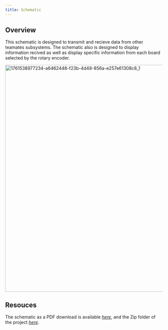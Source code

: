 ```yaml
---
title: Schematic
---
```


## Overview
This schematic is designed to transmit and recieve data from other teamates subsystems. The schematic also is designed to display information recived as well as display specific information from each board selected by the rotary encoder.

<img width="1024" height="726" alt="1761538977234-a6462448-f23b-4d48-856a-e257e61308c8_1" src="https://github.com/user-attachments/assets/fcead6b6-ae7f-4f34-8e78-d98a23e4ae81" />




## Resouces

The schematic as a PDF download is available [*here*](KeltonJensenSubsystemSchematicDesign.pdf), and the Zip folder of the project [*here*](docs/04-Schematic/KeltonJensenSubsystemSchematicDesign.zip).
